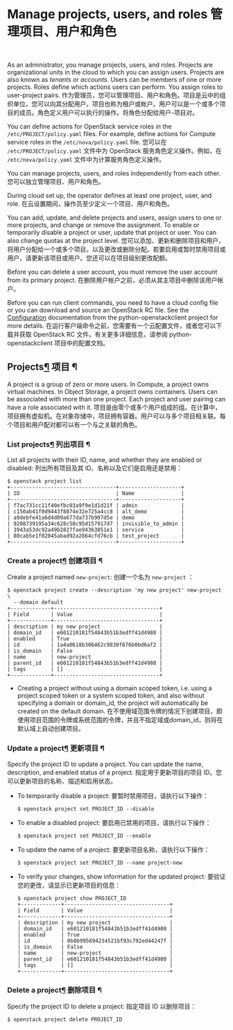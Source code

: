 # Manage projects, users, and roles 管理项目、用户和角色

​                                          

As an administrator, you manage projects, users, and roles. Projects are organizational units in the cloud to which you can assign users. Projects are also known as *tenants* or *accounts*. Users can be members of one or more projects. Roles define which actions users can perform. You assign roles to user-project pairs.
作为管理员，您可以管理项目、用户和角色。项目是云中的组织单位，您可以向其分配用户。项目也称为租户或帐户。用户可以是一个或多个项目的成员。角色定义用户可以执行的操作。将角色分配给用户-项目对。

You can define actions for OpenStack service roles in the `/etc/PROJECT/policy.yaml` files. For example, define actions for Compute service roles in the `/etc/nova/policy.yaml` file.
您可以在 `/etc/PROJECT/policy.yaml` 文件中为 OpenStack 服务角色定义操作。例如，在 `/etc/nova/policy.yaml` 文件中为计算服务角色定义操作。

You can manage projects, users, and roles independently from each other.
您可以独立管理项目、用户和角色。

During cloud set up, the operator defines at least one project, user, and role.
在云设置期间，操作员至少定义一个项目、用户和角色。

You can add, update, and delete projects and users, assign users to one or more projects, and change or remove the assignment. To enable or temporarily disable a project or user, update that project or user. You can also change quotas at the project level.
您可以添加、更新和删除项目和用户，将用户分配给一个或多个项目，以及更改或删除分配。若要启用或暂时禁用项目或用户，请更新该项目或用户。您还可以在项目级别更改配额。

Before you can delete a user account, you must remove the user account from its primary project.
在删除用户帐户之前，必须从其主项目中删除该用户帐户。

Before you can run client commands, you need to have a cloud config file or you can download and source an OpenStack RC file. See the [Configuration](https://docs.openstack.org/python-openstackclient/yoga/configuration/index.html) documentation from the python-openstackclient project for more details.
在运行客户端命令之前，您需要有一个云配置文件，或者您可以下载并获取 OpenStack RC 文件。有关更多详细信息，请参阅 python-openstackclient 项目中的配置文档。

## Projects[¶](https://docs.openstack.org/keystone/yoga/admin/cli-manage-projects-users-and-roles.html#projects) 项目 ¶

A project is a group of zero or more users. In Compute, a project owns virtual machines. In Object Storage, a project owns containers. Users can be associated with more than one project. Each project and user pairing can have a role associated with it.
项目是由零个或多个用户组成的组。在计算中，项目拥有虚拟机。在对象存储中，项目拥有容器。用户可以与多个项目相关联。每个项目和用户配对都可以有一个与之关联的角色。

### List projects[¶](https://docs.openstack.org/keystone/yoga/admin/cli-manage-projects-users-and-roles.html#list-projects) 列出项目 ¶

List all projects with their ID, name, and whether they are enabled or disabled:
列出所有项目及其 ID、名称以及它们是启用还是禁用：

```
$ openstack project list
+----------------------------------+--------------------+
| ID                               | Name               |
+----------------------------------+--------------------+
| f7ac731cc11f40efbc03a9f9e1d1d21f | admin              |
| c150ab41f0d9443f8874e32e725a4cc8 | alt_demo           |
| a9debfe41a6d4d09a677da737b907d5e | demo               |
| 9208739195a34c628c58c95d157917d7 | invisible_to_admin |
| 3943a53dc92a49b2827fae94363851e1 | service            |
| 80cab5e1f02045abad92a2864cfd76cb | test_project       |
+----------------------------------+--------------------+
```

### Create a project[¶](https://docs.openstack.org/keystone/yoga/admin/cli-manage-projects-users-and-roles.html#create-a-project) 创建项目 ¶

Create a project named `new-project`:
创建一个名为 `new-project` ：

```
$ openstack project create --description 'my new project' new-project \
  --domain default
+-------------+----------------------------------+
| Field       | Value                            |
+-------------+----------------------------------+
| description | my new project                   |
| domain_id   | e601210181f54843b51b3edff41d4980 |
| enabled     | True                             |
| id          | 1a4a0618b306462c9830f876b0bd6af2 |
| is_domain   | False                            |
| name        | new-project                      |
| parent_id   | e601210181f54843b51b3edff41d4980 |
| tags        | []                               |
+-------------+----------------------------------+
```

- Creating a project without using a domain scoped token, i.e. using a project scoped token or a system scoped token, and also without specifying a domain or domain_id, the project will automatically be created on the default domain.
  在不使用域范围令牌的情况下创建项目，即使用项目范围的令牌或系统范围的令牌，并且不指定域或domain_id，则将在默认域上自动创建项目。

### Update a project[¶](https://docs.openstack.org/keystone/yoga/admin/cli-manage-projects-users-and-roles.html#update-a-project) 更新项目 ¶

Specify the project ID to update a project. You can update the name, description, and enabled status of a project.
指定用于更新项目的项目 ID。您可以更新项目的名称、描述和启用状态。

- To temporarily disable a project:
  要暂时禁用项目，请执行以下操作：

  ```
  $ openstack project set PROJECT_ID --disable
  ```

- To enable a disabled project:
  要启用已禁用的项目，请执行以下操作：

  ```
  $ openstack project set PROJECT_ID --enable
  ```

- To update the name of a project:
  要更新项目名称，请执行以下操作：

  ```
  $ openstack project set PROJECT_ID --name project-new
  ```

- To verify your changes, show information for the updated project:
  要验证您的更改，请显示已更新项目的信息：

  ```
  $ openstack project show PROJECT_ID
  +-------------+----------------------------------+
  | Field       | Value                            |
  +-------------+----------------------------------+
  | description | my new project                   |
  | domain_id   | e601210181f54843b51b3edff41d4980 |
  | enabled     | True                             |
  | id          | 0b0b995694234521bf93c792ed44247f |
  | is_domain   | False                            |
  | name        | new-project                      |
  | parent_id   | e601210181f54843b51b3edff41d4980 |
  | tags        | []                               |
  +-------------+----------------------------------+
  ```

### Delete a project[¶](https://docs.openstack.org/keystone/yoga/admin/cli-manage-projects-users-and-roles.html#delete-a-project) 删除项目 ¶

Specify the project ID to delete a project:
指定项目 ID 以删除项目：

```
$ openstack project delete PROJECT_ID
```

## 